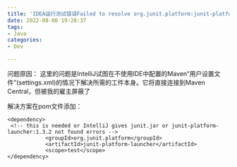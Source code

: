 ```yaml
---
title: 'IDEA运行测试错误Failed to resolve org.junit.platform:junit-platform-launcher'
date: 2022-08-06 19:28:37
tags: 
- Java
categories: 
- Dev

---
```


<!-- more -->

问题原因：
这里的问题是IntelliJ试图在不使用IDE中配置的Maven“用户设置文件”(settings.xml)的情况下解决所需的工件本身。它将直接连接到Maven Central，但被我的雇主屏蔽了

解决方案在pom文件添加：

```
<dependency>
 <!-- this is needed or IntelliJ gives junit.jar or junit-platform-launcher:1.3.2 not found errors -->
            <groupId>org.junit.platform</groupId>
            <artifactId>junit-platform-launcher</artifactId>
            <scope>test</scope>
</dependency>
```

 
